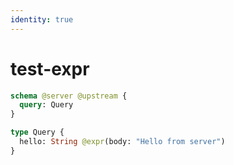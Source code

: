 ```yaml
---
identity: true
---
```


# test-expr

```graphql @config
schema @server @upstream {
  query: Query
}

type Query {
  hello: String @expr(body: "Hello from server")
}
```
